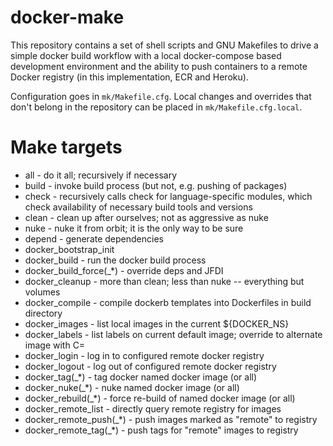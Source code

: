 # docker-make

This repository contains a set of shell scripts and GNU Makefiles to
drive a simple docker build workflow with a local docker-compose based
development environment and the ability to push containers to a remote
Docker registry (in this implementation, ECR and Heroku).

Configuration goes in ``mk/Makefile.cfg``.  Local changes and
overrides that don't belong in the repository can be placed in
``mk/Makefile.cfg.local``.

# Make targets

- all		- do it all; recursively if necessary
- build		- invoke build process (but not, e.g. pushing of packages)
- check		- recursively calls check for language-specific modules, which check availability of necessary build tools and versions
- clean		- clean up after ourselves; not as aggressive as nuke
- nuke		- nuke it from orbit; it is the only way to be sure
- depend	- generate dependencies
- docker\_bootstrap\_init
- docker\_build	- run the docker build process
- docker\_build\_force(\_\*)	- override deps and JFDI
- docker\_cleanup	- more than clean; less than nuke -- everything but volumes
- docker\_compile	- compile dockerb templates into Dockerfiles in build directory
- docker\_images	- list local images in the current ${DOCKER\_NS}
- docker\_labels	- list labels on current default image; override to alternate image with C=<image-name>
- docker\_login		- log in to configured remote docker registry
- docker\_logout	- log out of configured remote docker registry
- docker\_tag(\_\*)	- tag docker named docker image (or all)
- docker\_nuke(\_\*)	- nuke named docker image (or all)
- docker\_rebuild(\_\*)	- force re-build of named docker image (or all)
- docker\_remote\_list	- directly query remote registry for images
- docker\_remote\_push(\_\*)	- push images marked as "remote" to registry
- docker\_remote\_tag(\_\*)	- push tags for "remote" images to registry

